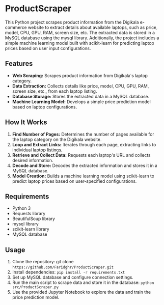 # ProductScraper
This Python project scrapes product information from the Digikala e-commerce website to extract details about available laptops, such as price, model, CPU, GPU, RAM, screen size, etc. The extracted data is stored in a MySQL database using the mysql library. Additionally, the project includes a simple machine learning model built with scikit-learn for predicting laptop prices based on user input configurations.

## Features
- **Web Scraping:** Scrapes product information from Digikala's laptop category.
- **Data Extraction:** Collects details like price, model, CPU, GPU, RAM, screen size, etc., from each laptop listing.
- **Database Storage:** Stores the extracted data in a MySQL database.
- **Machine Learning Model:** Develops a simple price prediction model based on laptop configurations.

## How It Works
1. **Find Number of Pages:** Determines the number of pages available for the laptop category on the Digikala website.
2. **Loop and Extract Links:** Iterates through each page, extracting links to individual laptop listings.
3. **Retrieve and Collect Data:** Requests each laptop's URL and collects desired information.
4. **Decode and Store:** Decodes the extracted information and stores it in a MySQL database.
5. **Model Creation:** Builds a machine learning model using scikit-learn to predict laptop prices based on user-specified configurations.

## Requirements
- Python 3
- Requests library
- BeautifulSoup library
- mysql library
- scikit-learn library
- MySQL database

## Usage
1. Clone the repository: git clone `https://github.com/Faridghr/ProductScraper.git`
2. Install dependencies: `pip install -r requirements.txt`
3. Set up MySQL database and configure connection settings.
4. Run the main script to scrape data and store it in the database: `python src/ProductScraper.py`
5. Use the provided Jupyter Notebook to explore the data and train the price prediction model.